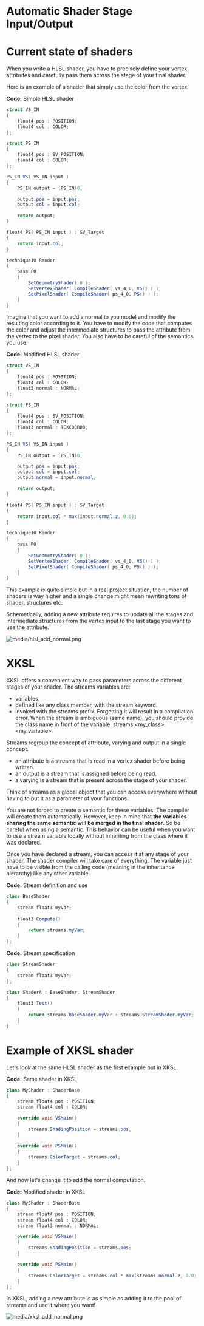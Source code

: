 # Automatic Shader Stage Input/Output

# Current state of shaders

When you write a HLSL shader, you have to precisely define your vertex attributes and carefully pass them across the stage of your final shader.

Here is an example of a shader that simply use the color from the vertex.

**Code:** Simple HLSL shader

```cs
struct VS_IN
{
	float4 pos : POSITION;
	float4 col : COLOR;
};

struct PS_IN
{
	float4 pos : SV_POSITION;
	float4 col : COLOR;
};

PS_IN VS( VS_IN input )
{
	PS_IN output = (PS_IN)0;

	output.pos = input.pos;
	output.col = input.col;

	return output;
}

float4 PS( PS_IN input ) : SV_Target
{
	return input.col;
}

technique10 Render
{
	pass P0
	{
		SetGeometryShader( 0 );
		SetVertexShader( CompileShader( vs_4_0, VS() ) );
		SetPixelShader( CompileShader( ps_4_0, PS() ) );
	}
}
```


Imagine that you want to add a normal to you model and modify the resulting color according to it. You have to modify the code that computes the color and adjust the intermediate structures to pass the attribute from the vertex to the pixel shader. You also have to be careful of the semantics you use.

**Code:** Modified HLSL shader

```cs
struct VS_IN
{
	float4 pos : POSITION;
	float4 col : COLOR;
	float3 normal : NORMAL;
};

struct PS_IN
{
	float4 pos : SV_POSITION;
	float4 col : COLOR;
	float3 normal : TEXCOORD0;
};

PS_IN VS( VS_IN input )
{
	PS_IN output = (PS_IN)0;

	output.pos = input.pos;
	output.col = input.col;
	output.normal = input.normal;

	return output;
}

float4 PS( PS_IN input ) : SV_Target
{
	return input.col * max(input.normal.z, 0.0);
}

technique10 Render
{
	pass P0
	{
		SetGeometryShader( 0 );
		SetVertexShader( CompileShader( vs_4_0, VS() ) );
		SetPixelShader( CompileShader( ps_4_0, PS() ) );
	}
}
```


This example is quite simple but in a real project situation, the number of shaders is way higher and a single change might mean rewriting tons of shader, structures etc.

Schematically, adding a new attribute requires to update all the stages and intermediate structures from the vertex input to the last stage you want to use the attribute.

![media/hlsl_add_normal.png](media/hlsl_add_normal.png) 

# XKSL

XKSL offers a convenient way to pass parameters across the different stages of your shader. The streams variables are:

- variables
- defined like any class member, with the stream keyword.
- invoked with the streams prefix. Forgetting it will result in a compilation error. When the stream is ambiguous (same name), you should provide the class name in front of the variable. streams.<my_class>.<my_variable>

Streams regroup the concept of attribute, varying and output in a single concept.

- an attribute is a streams that is read in a vertex shader before being written.
- an output is a stream that is assigned before being read.
- a varying is a stream that is present across the stage of your shader.

Think of streams as a global object that you can access everywhere without having to put it as a parameter of your functions.

You are not forced to create a semantic for these variables. The compiler will create them automatically. However, keep in mind that **the variables sharing the same semantic will be merged in the final shader**. So be careful when using a semantic. This behavior can be useful when you want to use a stream variable locally without inheriting from the class where it was declared.

Once you have declared a stream, you can access it at any stage of your shader. The shader compiler will take care of everything. The variable just have to be visible from the calling code (meaning in the inheritance hierarchy) like any other variable.

**Code:** Stream definition and use

```cs
class BaseShader
{
	stream float3 myVar;
 
	float3 Compute()
	{
		return streams.myVar;
	}
};
```


**Code:** Stream specification

```cs
class StreamShader
{
	stream float3 myVar;
};

class ShaderA : BaseShader, StreamShader
{
	float3 Test()
	{
		return streams.BaseShader.myVar + streams.StreamShader.myVar;
	}
}
```


# Example of XKSL shader

Let's look at the same HLSL shader as the first example but in XKSL.

**Code:** Same shader in XKSL

```cs
class MyShader : ShaderBase
{
	stream float4 pos : POSITION;
	stream float4 col : COLOR;

	override void VSMain()
	{
		streams.ShadingPosition = streams.pos;
	}

	override void PSMain()
	{
		streams.ColorTarget = streams.col;
	}
};
```


And now let's change it to add the normal computation.

**Code:** Modified shader in XKSL

```cs
class MyShader : ShaderBase
{
	stream float4 pos : POSITION;
	stream float4 col : COLOR;
	stream float3 normal : NORMAL;

	override void VSMain()
	{
		streams.ShadingPosition = streams.pos;
	}

	override void PSMain()
	{
		streams.ColorTarget = streams.col * max(streams.normal.z, 0.0);
	}
};
```


In XKSL, adding a new attribute is as simple as adding it to the pool of streams and use it where you want!

![media/xksl_add_normal.png](media/xksl_add_normal.png) 

